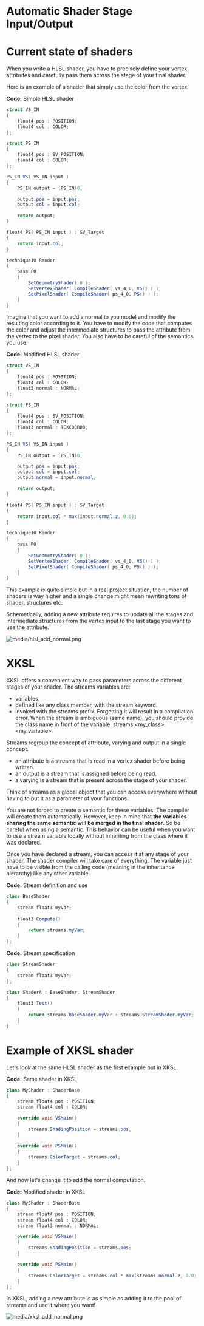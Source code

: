 # Automatic Shader Stage Input/Output

# Current state of shaders

When you write a HLSL shader, you have to precisely define your vertex attributes and carefully pass them across the stage of your final shader.

Here is an example of a shader that simply use the color from the vertex.

**Code:** Simple HLSL shader

```cs
struct VS_IN
{
	float4 pos : POSITION;
	float4 col : COLOR;
};

struct PS_IN
{
	float4 pos : SV_POSITION;
	float4 col : COLOR;
};

PS_IN VS( VS_IN input )
{
	PS_IN output = (PS_IN)0;

	output.pos = input.pos;
	output.col = input.col;

	return output;
}

float4 PS( PS_IN input ) : SV_Target
{
	return input.col;
}

technique10 Render
{
	pass P0
	{
		SetGeometryShader( 0 );
		SetVertexShader( CompileShader( vs_4_0, VS() ) );
		SetPixelShader( CompileShader( ps_4_0, PS() ) );
	}
}
```


Imagine that you want to add a normal to you model and modify the resulting color according to it. You have to modify the code that computes the color and adjust the intermediate structures to pass the attribute from the vertex to the pixel shader. You also have to be careful of the semantics you use.

**Code:** Modified HLSL shader

```cs
struct VS_IN
{
	float4 pos : POSITION;
	float4 col : COLOR;
	float3 normal : NORMAL;
};

struct PS_IN
{
	float4 pos : SV_POSITION;
	float4 col : COLOR;
	float3 normal : TEXCOORD0;
};

PS_IN VS( VS_IN input )
{
	PS_IN output = (PS_IN)0;

	output.pos = input.pos;
	output.col = input.col;
	output.normal = input.normal;

	return output;
}

float4 PS( PS_IN input ) : SV_Target
{
	return input.col * max(input.normal.z, 0.0);
}

technique10 Render
{
	pass P0
	{
		SetGeometryShader( 0 );
		SetVertexShader( CompileShader( vs_4_0, VS() ) );
		SetPixelShader( CompileShader( ps_4_0, PS() ) );
	}
}
```


This example is quite simple but in a real project situation, the number of shaders is way higher and a single change might mean rewriting tons of shader, structures etc.

Schematically, adding a new attribute requires to update all the stages and intermediate structures from the vertex input to the last stage you want to use the attribute.

![media/hlsl_add_normal.png](media/hlsl_add_normal.png) 

# XKSL

XKSL offers a convenient way to pass parameters across the different stages of your shader. The streams variables are:

- variables
- defined like any class member, with the stream keyword.
- invoked with the streams prefix. Forgetting it will result in a compilation error. When the stream is ambiguous (same name), you should provide the class name in front of the variable. streams.<my_class>.<my_variable>

Streams regroup the concept of attribute, varying and output in a single concept.

- an attribute is a streams that is read in a vertex shader before being written.
- an output is a stream that is assigned before being read.
- a varying is a stream that is present across the stage of your shader.

Think of streams as a global object that you can access everywhere without having to put it as a parameter of your functions.

You are not forced to create a semantic for these variables. The compiler will create them automatically. However, keep in mind that **the variables sharing the same semantic will be merged in the final shader**. So be careful when using a semantic. This behavior can be useful when you want to use a stream variable locally without inheriting from the class where it was declared.

Once you have declared a stream, you can access it at any stage of your shader. The shader compiler will take care of everything. The variable just have to be visible from the calling code (meaning in the inheritance hierarchy) like any other variable.

**Code:** Stream definition and use

```cs
class BaseShader
{
	stream float3 myVar;
 
	float3 Compute()
	{
		return streams.myVar;
	}
};
```


**Code:** Stream specification

```cs
class StreamShader
{
	stream float3 myVar;
};

class ShaderA : BaseShader, StreamShader
{
	float3 Test()
	{
		return streams.BaseShader.myVar + streams.StreamShader.myVar;
	}
}
```


# Example of XKSL shader

Let's look at the same HLSL shader as the first example but in XKSL.

**Code:** Same shader in XKSL

```cs
class MyShader : ShaderBase
{
	stream float4 pos : POSITION;
	stream float4 col : COLOR;

	override void VSMain()
	{
		streams.ShadingPosition = streams.pos;
	}

	override void PSMain()
	{
		streams.ColorTarget = streams.col;
	}
};
```


And now let's change it to add the normal computation.

**Code:** Modified shader in XKSL

```cs
class MyShader : ShaderBase
{
	stream float4 pos : POSITION;
	stream float4 col : COLOR;
	stream float3 normal : NORMAL;

	override void VSMain()
	{
		streams.ShadingPosition = streams.pos;
	}

	override void PSMain()
	{
		streams.ColorTarget = streams.col * max(streams.normal.z, 0.0);
	}
};
```


In XKSL, adding a new attribute is as simple as adding it to the pool of streams and use it where you want!

![media/xksl_add_normal.png](media/xksl_add_normal.png) 

